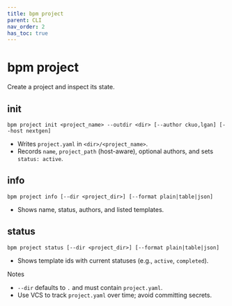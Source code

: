 ```yaml
---
title: bpm project
parent: CLI
nav_order: 2
has_toc: true
---
```


# bpm project

Create a project and inspect its state.

## init
```
bpm project init <project_name> --outdir <dir> [--author ckuo,lgan] [--host nextgen]
```
- Writes `project.yaml` in `<dir>/<project_name>`.
- Records `name`, `project_path` (host-aware), optional authors, and sets `status: active`.

## info
```
bpm project info [--dir <project_dir>] [--format plain|table|json]
```
- Shows name, status, authors, and listed templates.

## status
```
bpm project status [--dir <project_dir>] [--format plain|table|json]
```
- Shows template ids with current statuses (e.g., `active`, `completed`).

Notes
- `--dir` defaults to `.` and must contain `project.yaml`.
- Use VCS to track `project.yaml` over time; avoid committing secrets.

